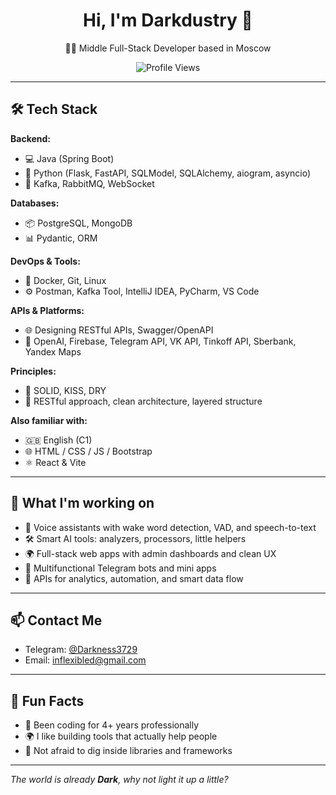 <h1 align="center">Hi, I'm Darkdustry 👋</h1>
<p align="center">
  🧑‍💻 Middle Full-Stack Developer based in Moscow  
</p>
<p align="center">
  <img src="https://komarev.com/ghpvc/?username=darkdustry&style=flat-square" alt="Profile Views" />
</p>

---

## 🛠️ Tech Stack

**Backend:**
- 💻 Java (Spring Boot)
- 🐍 Python (Flask, FastAPI, SQLModel, SQLAlchemy, aiogram, asyncio)
- 📩 Kafka, RabbitMQ, WebSocket

**Databases:**
- 📦 PostgreSQL, MongoDB  
- 📊 Pydantic, ORM

**DevOps & Tools:**
- 🐳 Docker, Git, Linux  
- ⚙️ Postman, Kafka Tool, IntelliJ IDEA, PyCharm, VS Code

**APIs & Platforms:**
- 🌐 Designing RESTful APIs, Swagger/OpenAPI
- 🤖 OpenAI, Firebase, Telegram API, VK API, Tinkoff API, Sberbank, Yandex Maps

**Principles:**
- 📐 SOLID, KISS, DRY
- 🔁 RESTful approach, clean architecture, layered structure

**Also familiar with:**
- 🇬🇧 English (C1)
- 🌐 HTML / CSS / JS / Bootstrap  
- ⚛️ React & Vite

---

## 🚀 What I'm working on

- 🧠 Voice assistants with wake word detection, VAD, and speech-to-text
- 🛠️ Smart AI tools: analyzers, processors, little helpers
- 🌍 Full-stack web apps with admin dashboards and clean UX
- 📱 Multifunctional Telegram bots and mini apps
- 📡 APIs for analytics, automation, and smart data flow

---

## 📫 Contact Me

- Telegram: [@Darkness3729](https://t.me/Darkness3729)
- Email: inflexibled@gmail.com

---

## 🧩 Fun Facts

- 🧠 Been coding for 4+ years professionally  
- 🌍 I like building tools that actually help people  
- 🧪 Not afraid to dig inside libraries and frameworks

---

_The world is already **Dark**, why not light it up a little?_
